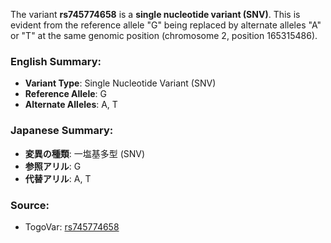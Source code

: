 The variant **rs745774658** is a **single nucleotide variant (SNV)**. This is evident from the reference allele "G" being replaced by alternate alleles "A" or "T" at the same genomic position (chromosome 2, position 165315486).

### English Summary:
- **Variant Type**: Single Nucleotide Variant (SNV)
- **Reference Allele**: G
- **Alternate Alleles**: A, T

### Japanese Summary:
- **変異の種類**: 一塩基多型 (SNV)
- **参照アリル**: G
- **代替アリル**: A, T

### Source:
- TogoVar: [rs745774658](https://identifiers.org/dbsnp/rs745774658)